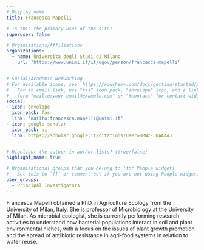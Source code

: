 ```yaml
---
# Display name
title: Francesca Mapelli

# Is this the primary user of the site?
superuser: false

# Organizations/Affiliations
organizations:
  - name: Università degli Studi di Milano
    url: 'https://www.unimi.it/it/ugov/person/francesca-mapelli'


# Social/Academic Networking
# For available icons, see: https://wowchemy.com/docs/getting-started/page-builder/#icons
#   For an email link, use "fas" icon pack, "envelope" icon, and a link in the
#   form "mailto:your-email@example.com" or "#contact" for contact widget.
social:
- icon: envelope
  icon_pack: fas
  link: 'mailto:francesca.mapelli@unimi.it' 
- icon: google-scholar
  icon_pack: ai
  link: https://scholar.google.it/citations?user=8MNz-_0AAAAJ


# Highlight the author in author lists? (true/false)
highlight_name: true

# Organizational groups that you belong to (for People widget)
#   Set this to `[]` or comment out if you are not using People widget.
user_groups:
  - Principal Investigators
---
```


Francesca Mapelli obtained a PhD in Agriculture Ecology from the University of Milan, Italy. She is professor of Microbiology at the University of Milan. As microbial ecologist, she is currently performing research activities to understand how bacterial populations interact in soil and plant environmental niches, with a focus on the issues of plant growth promotion and the spread of antibiotic resistance in agri-food systems in relation to water reuse.
